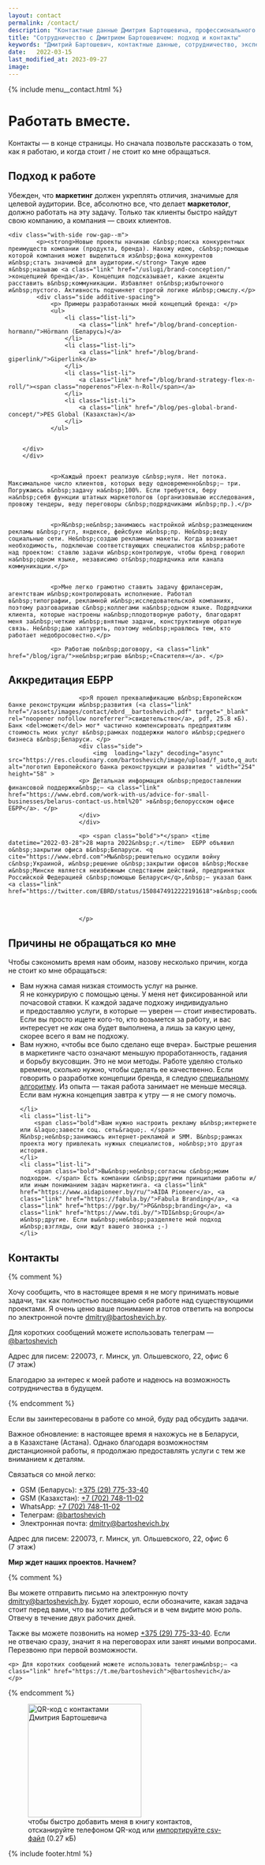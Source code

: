 ```yaml
---
layout: contact
permalink: /contact/
description: "Контактные данные Дмитрия Бартошевича, профессионального консультанта по&nbsp;маркетингу и&nbsp;стратегии. Узнайте о&nbsp;его подходе к&nbsp;работе, методах и&nbsp;условиях сотрудничества." 
title: "Сотрудничество с Дмитрием Бартошевичем: подход и контакты"
keywords: "Дмитрий Бартошевич, контактные данные, сотрудничество, эксперт по маркетингу, условия сотрудничества, подход к работе, контакты"
date:   2022-03-15
last_modified_at: 2023-09-27
image:
---
```



<div class="body__container">
  
  {% include menu__contact.html %}


       

 <div itemscope itemtype="https://schema.org/ContactPage">
    <div itemprop="author" itemscope itemtype="https://schema.org/LocalBusiness">
    <meta itemprop="name" content="Дмитрий Бартошевич" >
    <meta itemprop="description" content="консультант по маркетингу и стратегии" >
    <meta itemprop="email" content="dmitry@bartoshevich">
    <meta itemprop="telephone" content="+375297753340">
    <div itemprop="address" itemscope itemtype="https://schema.org/PostalAddress">
        <meta itemprop="streetAddress" content="ул. Ольшевского, 22">
        <meta itemprop="addressLocality" content="Минск, Беларусь">
        <meta itemprop="postalCode" content="220073">
    </div>
    <meta itemprop="priceRange" content="$$"> 
    <meta itemprop="openingHours" content="Пн-Сб 09:00-18:00">
    <link itemprop="image" href="/assets/images/main/bartoshevich@16x9.jpg">
    <link itemprop="image" href="/assets/images/main/bartoshevich@4x3.jpg">
    <link itemprop="image" href="/assets/images/main/bartoshevich@1x1.jpg">
  </div>

<main class="section__content row-gap--l" >



<div class="intro max-width-text"><h1 class="inline bold">Работать вместе.</h1> Контакты&nbsp;— в&nbsp;конце страницы. Но&nbsp;сначала позвольте рассказать о&nbsp;том, как я&nbsp;работаю, и&nbsp;когда стоит&nbsp;/ не&nbsp;стоит ко&nbsp;мне обращаться. </div>

	
<section class="row-gap--m" id="principles-of-work">
<h2 class="h1 bold" > Подход к работе</h2>


<p>Убежден, что <b>маркетинг</b> должен укреплять отличия, значимые для целевой аудитории. Все, абсолютно все, что делает <b>маркетолог</b>, должно работать на&nbsp;эту задачу. Только так клиенты быстро найдут свою компанию, а&nbsp;компания&nbsp;&mdash; своих клиентов.</p>

	<div class="with-side row-gap--m">
			<p><strong>Новые проекты начинаю с&nbsp;поиска конкурентных преимуществ компании (продукта, бренда). Нахожу идею, с&nbsp;помощью которой компания может выделиться из&nbsp;фона конкурентов и&nbsp;стать значимой для аудитории.</strong> Такую идею я&nbsp;называю <a class="link" href="/uslugi/brand-conception/" >концепцией бренда</a>. Концепция подсказывает, какие акценты расставить в&nbsp;коммуникации. Избавляет от&nbsp;избыточного и&nbsp;пустого. Активность подчиняет строгой логике и&nbsp;смыслу.</p>
			<div class="side additive-spacing">
				<p> Примеры разработанных мной концепций бренда: </p>
				<ul>
					<li class="list-li">
						<a class="link" href="/blog/brand-conception-hormann/">Hörmann (Беларусь)</a>
					</li>
					<li class="list-li">
						<a class="link" href="/blog/brand-giperlink/">Giperlink</a>
					</li>
					<li class="list-li">
						<a class="link" href="/blog/brand-strategy-flex-n-roll/"><span class="noperenos">Flex-n-Roll</span></a>
					</li>
					<li class="list-li">
						<a class="link" href="/blog/pes-global-brand-concept/">PES Global (Казахстан)</a>
					</li>
				</ul>


		</div>
		</div>


				<p>Каждый проект реализую с&nbsp;нуля. Нет потока. Максимальное число клиентов, которых веду одновременно&nbsp;— три. Погружаюсь в&nbsp;задачу на&nbsp;100%. Если требуется, беру на&nbsp;себя функции штатных маркетологов (организовываю исследования, провожу тендеры, веду переговоры с&nbsp;подрядчиками и&nbsp;пр.).</p>


				<p>Я&nbsp;не&nbsp;занимаюсь настройкой и&nbsp;размещением рекламы в&nbsp;гугл, яндексе, фейсбуке и&nbsp;пр. Не&nbsp;веду социальные сети. Не&nbsp;создаю рекламные макеты. Когда возникает необходимость, подключаю соответствующих специалистов к&nbsp;работе над проектом: ставлю задачи и&nbsp;контролирую, чтобы бренд говорил на&nbsp;одном языке, независимо от&nbsp;подрядчика или канала коммуникации.</p>


				<p>Мне легко грамотно ставить задачу фрилансерам, агентствам и&nbsp;контролировать исполнение. Работал в&nbsp;типографии, рекламной и&nbsp;исследовательской компаниях, поэтому разговариваю с&nbsp;коллегами на&nbsp;одном языке. Подрядчики клиента, которые настроены на&nbsp;плодотворную работу, благодарят меня за&nbsp;четкие и&nbsp;внятные задачи, конструктивную обратную связь. Не&nbsp;даю халтурить, поэтому не&nbsp;нравлюсь тем, кто работает недобросовестно.</p>

				<p> Работаю по&nbsp;договору, <a class="link" href="/blog/igra/">не&nbsp;играю в&nbsp;«Спасителя»</a>. </p>
</section>      



<section class="block__space--top-h2 row-gap--m">
<h2 class="h1 bold">Аккредитация ЕБРР </h2>
<div class="with-side row-gap--m">


						<p>Я прошел преквалификацию в&nbsp;Европейском банке реконструкции и&nbsp;развития (<a class="link" href="/assets/images/contact/ebrd__bartoshevich.pdf" target="_blank" rel="noopener nofollow noreferrer">свидетельство</a>, pdf, 25.8 кБ). Банк <del>может</del> мог* частично компенсировать предприятиям стоимость моих услуг в&nbsp;рамках поддержки малого и&nbsp;среднего бизнеса в&nbsp;Беларуси. </p>
						<div class="side">
							<img  loading="lazy" decoding="async" src="https://res.cloudinary.com/bartoshevich/image/upload/f_auto,q_auto/v1608034473/site/ebrd.png" alt="логотип Европейского банка реконструкции и развития " width="254" height="58" >
						<p>	Детальная информация о&nbsp;предоставлении финансовой поддержки&nbsp;— <a class="link" href="https://www.ebrd.com/work-with-us/advice-for-small-businesses/belarus-contact-us.html%20" >в&nbsp;белорусском офисе ЕБРР</a>. </p>
						</div>
						</div>

						<p> <span class="bold">*</span> <time  datetime="2022-03-28">28 марта 2022&nbsp;г.</time>  ЕБРР объявил о&nbsp;закрытии офиса в&nbsp;Беларуси. <q cite="https://www.ebrd.com">Мы&nbsp;решительно осудили войну с&nbsp;Украиной, и&nbsp;решение о&nbsp;закрытии офисов в&nbsp;Москве и&nbsp;Минске является неизбежным следствием действий, предпринятых Российской Федерацией с&nbsp;помощью Беларуси</q>,&nbsp;— указал банк <a class="link" href="https://twitter.com/EBRD/status/1508474912222191618">в&nbsp;сообщении</a>.

 

						</p>


</section>


<section class="block__space--top-h2 row-gap--m max-width-text">
<h2 class="h1 bold">Причины не&nbsp;обращаться ко&nbsp;мне</h2>
<p>Чтобы сэкономить время нам обоим, назову несколько причин, когда не&nbsp;стоит ко&nbsp;мне обращаться:</p>
<ul class="additive-spacing">
	<li class="list-li">
		<span class="bold">Вам нужна самая низкая стоимость услуг на&nbsp;рынке.</span>
		Я&nbsp;не&nbsp;конкурирую с&nbsp;помощью цены. У&nbsp;меня нет фиксированной или почасовой ставки. К&nbsp;каждой задаче подхожу индивидуально и&nbsp;предоставляю услуги, в&nbsp;которые&nbsp;&mdash; уверен&nbsp;&mdash; стоит инвестировать. Если вы&nbsp;просто ищете кого-то, кто возьмется за&nbsp;работу, и&nbsp;вас интересует не&nbsp;<em>как</em> она будет выполнена, а&nbsp;лишь за&nbsp;какую цену, скорее всего я&nbsp;вам не&nbsp;подхожу.
	</li>
	<li class="list-li">
		<span class="bold">Вам&nbsp;нужно, &laquo;чтобы все было сделано еще вчера&raquo;.</span> Быстрые решения в&nbsp;маркетинге часто означают меньшую проработанность, гадания и&nbsp;борьбу вкусовщин. Это не&nbsp;мои методы. Работе уделяю столько времени, сколько нужно, чтобы сделать ее&nbsp;качественно. Если говорить о&nbsp;разработке концепции бренда, я&nbsp;следую <a class="link" href="/uslugi/brand-conception/#algorithm">специальному алгоритму</a>. Из&nbsp;опыта&nbsp;— такая работа занимает не&nbsp;меньше месяца. Если вам нужна концепция завтра к&nbsp;утру&nbsp;— я&nbsp;не&nbsp;смогу помочь.
		  
	</li>
	<li class="list-li">
		<span class="bold">Вам нужно настроить рекламу в&nbsp;интернете или &laquo;завести соц. сеть&raquo;. </span> Я&nbsp;не&nbsp;занимаюсь интернет-рекламой и SMM. В&nbsp;рамках проекта могу привлекать нужных специалистов, но&nbsp;это другая история.
	</li>
	<li class="list-li">
		<span class="bold">Вы&nbsp;не&nbsp;согласны с&nbsp;моим подходом. </span> Есть компании с&nbsp;другими принципами работы и/или иным пониманием задач маркетинга. <a class="link" href="https://www.aidapioneer.by/ru/">AIDA Pioneer</a>, <a class="link" href="https://fabula.by/">Fabula Branding</a>, <a class="link" href="https://pgr.by/">PG&nbsp;branding</a>, <a class="link" href="https://www.tdi.by/">TDI&nbsp;Group</a> и&nbsp;другие. Если вы&nbsp;не&nbsp;разделяете мой подход и&nbsp;взгляды, они ждут вашего звонка ;-)
	</li>

</ul>

</section>


<section class="block__space--top-h2 row-gap--m">
<h2 id="info" class="h1 bold" >Контакты </h2>
	
<div class="with-side row-gap--m">
{% comment %}
<p>Хочу&nbsp;сообщить, что в&nbsp;настоящее время я&nbsp;не&nbsp;могу принимать новые задачи, так как полностью посвящаю себя работе над существующими проектами. Я&nbsp;очень ценю ваше понимание и&nbsp;готов ответить на&nbsp;вопросы по&nbsp;электронной&nbsp;почте <a class="link" href="mailto:dmitry@bartoshevich.by" title="написать" >dmitry@bartoshevich.by</a>.</p>

<p> Для коротких сообщений можете использовать телеграм&nbsp;— <a class="link" href="https://t.me/bartoshevich">@bartoshevich</a> </p>
<p>Адрес для писем: 220073, г.&nbsp;Минск, ул. Ольшевского, 22, офис&nbsp;6 (7&nbsp;этаж)</p>
<p>Благодарю за интерес к моей работе и надеюсь на возможность сотрудничества в будущем. </p>
{% endcomment %}

<p>Если вы&nbsp;заинтересованы в&nbsp;работе со&nbsp;мной, буду рад обсудить задачи. </p>

<p><span class="bold">Важное обновление:</span> в&nbsp;настоящее время я&nbsp;нахожусь не&nbsp;в&nbsp;Беларуси, а&nbsp;в&nbsp;Казахстане (Астана). Однако благодаря возможностям дистанционной работы, я&nbsp;продолжаю предоставлять услуги с&nbsp;тем&nbsp;же вниманием к&nbsp;деталям.</p>

<p class="mb-m">Связаться со мной легко:</p>
<ul>
   <li class="list-li"> GSM (Беларусь):  <a class="link" href="tel:+375297753340" title="позвонить"><span class="noperenos">+375 (29) 775-33-40</span></a> </li>
   <li class="list-li"> GSM (Казахстан):  <a class="link" href="tel:+&7027481102" title="позвонить"><span class="noperenos">+7 (702) 748-11-02</span></a> </li>
   <li class="list-li"> WhatsApp:  <a class="link" href="https://wa.me/77027481102" title="позвонить"><span class="noperenos">+7 (702) 748-11-02</span></a> </li>
   <li class="list-li"> Телеграм:  <a class="link" href="https://t.me/bartoshevich">@bartoshevich</a> </li>
   <li class="list-li"> Электронная почта:  <a class="link" href="mailto:dmitry@bartoshevich.by" title="написать" >dmitry@bartoshevich.by</a> </li>
   

</ul>
<p>Адрес для писем: 220073, г.&nbsp;Минск, ул. Ольшевского, 22, офис&nbsp;6 (7&nbsp;этаж)</p>

<strong class="bold">Мир ждет наших проектов. Начнем? </strong>




{% comment %}
<p> Вы можете отправить письмо на электронную почту <a class="link" href="mailto:dmitry@bartoshevich.by" title="написать" >dmitry@bartoshevich.by</a>. Будет хорошо, если обозначите, какая задача стоит перед вами, что вы&nbsp;хотите добиться и&nbsp;в&nbsp;чем видите мою роль. Отвечу в&nbsp;течение двух рабочих дней. </p>


<p> Также вы можете позвонить на номер <a class="link" href="tel:+375297753340" title="позвонить"><span class="noperenos">+375 (29) 775-33-40</span></a>.
	Если не&nbsp;отвечаю сразу, значит я&nbsp;на&nbsp;переговорах или занят иными вопросами. Перезвоню при первой возможности. 	</p>


	<p> Для коротких сообщений можете использовать телеграм&nbsp;— <a class="link" href="https://t.me/bartoshevich">@bartoshevich</a>
	</p>
{% endcomment %}


<div class="side">
<figure class="block-230">
	<img  loading="lazy" decoding="async" class="qr-code" src="/assets/images/contact/qr-code.svg" alt="QR-код с контактами Дмитрия Бартошевича" width="230" height="230"/>
	<figcaption>
		чтобы быстро добавить меня в&nbsp;книгу контактов, отсканируйте телефоном QR-код или <a class="link" href="/assets/images/contact/contact.csv" download>импортируйте csv-файл</a> (0.27 кБ)
	</figcaption>
</figure>

</div>
</div>
</section>





</main>
</div>

{% include footer.html %}
</div>



